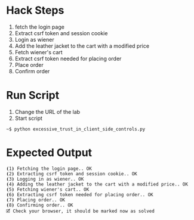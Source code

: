 # Hack Steps

1. fetch the login page
2. Extract csrf token and session cookie
3. Login as wiener
4. Add the leather jacket to the cart with a modified price
5. Fetch wiener's cart
6. Extract csrf token needed for placing order
7. Place order
8. Confirm order

# Run Script

1. Change the URL of the lab
2. Start script

```
~$ python excessive_trust_in_client_side_controls.py
```

# Expected Output

```
⦗1⦘ Fetching the login page.. OK
⦗2⦘ Extracting csrf token and session cookie.. OK
⦗3⦘ Logging in as wiener.. OK
⦗4⦘ Adding the leather jacket to the cart with a modified price.. OK
⦗5⦘ Fetching wiener's cart.. OK
⦗6⦘ Extracting csrf token needed for placing order.. OK
⦗7⦘ Placing order.. OK
⦗8⦘ Confirming order.. OK
🗹 Check your browser, it should be marked now as solved
```
